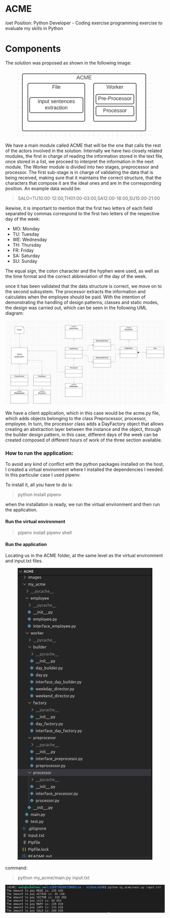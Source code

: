 # ACME
ioet Position: Python Developer - Coding exercise
programming exercise to evaluate my skills in Python

# Components
The solution was proposed as shown in the following image:

<p align="center">
  <img src="images/Components.png">
  <br/>
</p>

We have a main module called ACME that will be the one that calls the rest of the actors involved in the solution. Internally we have two closely related modules, the first in charge of reading the information stored in the text file, once stored in a list, we proceed to interpret the information in the next module. 
The Worker module is divided into two stages, preprocessor and processor. The first sub-stage is in charge of validating the data that is being received, making sure that it maintains the correct structure, that the characters that compose it are the ideal ones and are in the corresponding position. An example data would be:

> SALO=TU10:00-12:00,TH01:00-03:00,SA12:00-18:00,SU15:00-21:00

ikewise, it is important to mention that the first two letters of each field separated by commas correspond to the first two letters of the respective day of the week:

* MO: Monday
* TU: Tuesday
* WE: Wednesday
* TH: Thursday
* FR: Friday
* SA: Saturday
* SU: Sunday

The equal sign, the colon character and the hyphen were used, as well as the time format and the correct abbreviation of the day of the week.

once it has been validated that the data structure is correct, we move on to the second subsystem. The processor extracts the information and calculates when the employee should be paid. With the intention of demonstrating the handling of design patterns, classes and static modes, the design was carried out, which can be seen in the following UML diagram:

<p align="center">
  <img src="images/UMLClass.png">
  <br/>
</p>

We have a client application, which in this case would be the acme.py file, which adds objects belonging to the class Preprocessor, processor, employee. In turn, the processor class adds a DayFactory object that allows creating an abstraction layer between the instance and the object, through the builder design pattern, in this case, different days of the week can be created composed of different hours of work of the three section available.

### How to run the application:
To avoid any kind of conflict with the python packages installed on the host, I created a virtual environment where I installed the dependencies I needed. In this particular case I used pipenv.

To install it, all you have to do is:

> python install pipenv
 
when the installation is ready, we run the virtual environment and then run the application.
#### Run the virtual environment

> pipenv install
> pipenv shell

#### Run the application
Locating us in the ACME folder, at the same level as the virtual environment and input.txt files.

<p align="center">
  <img src="images/layout_project.png">
  <br/>
</p>

command:

> python my_acme/main.py input.txt

<p align="center">
  <img src="images/application.png">
  <br/>
</p>
